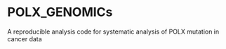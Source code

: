 # POLX_GENOMICs
A reproducible analysis code for systematic analysis of POLX mutation in cancer data  
